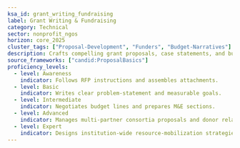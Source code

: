 ```yaml
---
ksa_id: grant_writing_fundraising
label: Grant Writing & Fundraising
category: Technical
sector: nonprofit_ngos
horizon: core_2025
cluster_tags: ["Proposal-Development", "Funders", "Budget-Narratives"]
description: Crafts compelling grant proposals, case statements, and budget justifications that align with funder guidelines and organizational strategy.
source_frameworks: ["candid:ProposalBasics"]
proficiency_levels:
  - level: Awareness
    indicator: Follows RFP instructions and assembles attachments.
  - level: Basic
    indicator: Writes clear problem-statement and measurable goals.
  - level: Intermediate
    indicator: Negotiates budget lines and prepares M&E sections.
  - level: Advanced
    indicator: Manages multi-partner consortia proposals and donor relations.
  - level: Expert
    indicator: Designs institution-wide resource-mobilization strategies and diversifies revenue mix.
---
```

